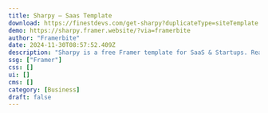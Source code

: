 ```yaml
---
title: Sharpy — Saas Template
download: https://finestdevs.com/get-sharpy?duplicateType=siteTemplate
demo: https://sharpy.framer.website/?via=framerbite
author: "Framerbite"
date: 2024-11-30T08:57:52.409Z
description: "Sharpy is a free Framer template for SaaS & Startups. Ready to make a bold presentation of your SaaS website? Sharpy is here to help you stand out from the competition with it's modern design & 8 ready to use pages."
ssg: ["Framer"]
css: []
ui: []
cms: []
category: [Business]
draft: false
---
```

